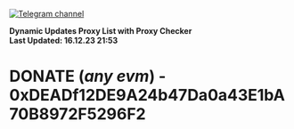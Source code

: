 [![Telegram channel](https://img.shields.io/endpoint?url=https://runkit.io/damiankrawczyk/telegram-badge/branches/master?url=https://t.me/n4z4v0d)](https://t.me/n4z4v0d) 

**Dynamic Updates Proxy List with Proxy Checker**  
**Last Updated: 16.12.23 21:53**

# DONATE (_any evm_) - 0xDEADf12DE9A24b47Da0a43E1bA70B8972F5296F2
